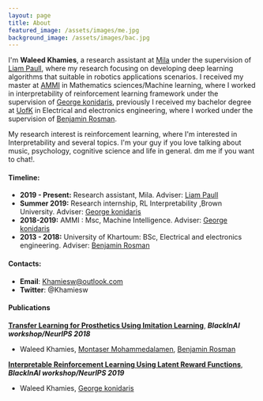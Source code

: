 ```yaml
---
layout: page
title: About
featured_image: /assets/images/me.jpg
background_image: /assets/images/bac.jpg
---
```


I'm  **Waleed Khamies**,  a research assistant at [Mila](https://mila.quebec/) under the supervision of [Liam Paull](https://liampaull.ca/), where my research focusing on developing deep learning algorithms that suitable in robotics applications scenarios. I received my master at [AMMI](https://aimsammi.org/) in Mathematics sciences/Machine learning, where I worked in interpretability of reinforcement learning framework under the supervision of [George konidaris](http://cs.brown.edu/people/gdk/), previously I received my bachelor degree at [UofK](https://www.uofk.edu/en) in Electrical and electronics engineering, where I worked under the supervision of [Benjamin Rosman](https://www.benjaminrosman.com/).

My research interest is reinforcement learning, where I'm interested in Interpretability and several topics. I'm your guy if you love talking about music, psychology, cognitive science and life in general. dm me if you want to chat!.

#### **Timeline:**

- **2019 - Present:** Research assistant, Mila. Adviser:  [Liam Paull](https://liampaull.ca/)
- **Summer 2019:** Research internship, RL Interpretability ,Brown University. Adviser: [George konidaris](http://cs.brown.edu/people/gdk/)
- **2018-2019:** AMMI : Msc, Machine Intelligence. Adviser: [George konidaris](http://cs.brown.edu/people/gdk/)
- **2013 - 2018:** University of Khartoum: BSc, Electrical and electronics engineering. Adviser:  [Benjamin Rosman](https://www.benjaminrosman.com/)



#### **Contacts:**

- **Email**: Khamiesw@outlook.com 
-  **Twitter**: @Khamiesw



#### **Publications**

[**Transfer Learning for Prosthetics Using Imitation Learning**]( https://arxiv.org/abs/1901.04772), ***BlackInAI workshop/NeurIPS 2018***

- Waleed Khamies, [Montaser Mohammedalamen](https://scholar.google.com/citations?user=ZY882-kAAAAJ&hl=en), [Benjamin Rosman]()

**[Interpretable Reinforcement Learning Using Latent Reward Functions](https://www.researchgate.net/publication/341655789_Interpretable_Reinforcement_Learning_Using_Latent_Reward_Functions)**, ***BlackInAI workshop/NeurIPS 2019***

- Waleed Khamies, [George konidaris](https://scholar.google.com/citations?user=9UERvVEAAAAJ&hl=en)



